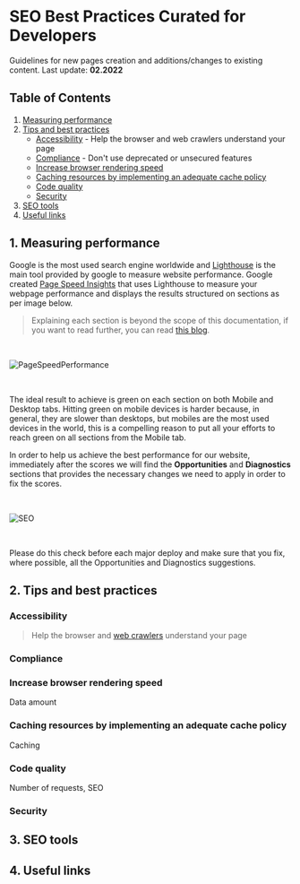 # SEO Best Practices Curated for Developers

Guidelines for new pages creation and additions/changes to existing content. Last update: **02.2022**

## Table of Contents

1. [Measuring performance](#1-measuring-performance)
2. [Tips and best practices](#2-tips-and-best-practices)
    - [Accessibility](#accessibility) - Help the browser and web crawlers understand your page
    - [Compliance](#compliance) - Don't use deprecated or unsecured features
    - [Increase browser rendering speed](#increase-browser-rendering-speed)
    - [Caching resources by implementing an adequate cache policy](#caching-resources-by-implementing-an-adequate-cache-policy)
    - [Code quality](#code-quality)
    - [Security](#security)
3. [SEO tools](#3-seo-tools)
4. [Useful links](#4-useful-links)

## 1. Measuring performance

Google is the most used search engine worldwide and [Lighthouse](https://developers.google.com/web/tools/lighthouse) is the main tool provided by google to measure website performance. Google created [Page Speed Insights](https://pagespeed.web.dev/) that uses Lighthouse to measure your webpage performance and displays the results structured on sections as per image below.

> Explaining each section is beyond the scope of this documentation, if you want to read further, you can read [this blog](https://the-refinery.io/blog/walkthrough-of-a-google-lighthouse-report).

<br />

![PageSpeedPerformance](https://user-images.githubusercontent.com/80775241/155672539-a309fbea-1a0a-41e0-8180-6c0fb857cc5b.PNG)

<br />

The ideal result to achieve is green on each section on both Mobile and Desktop tabs. Hitting green on mobile devices is harder because, in general, they are slower than desktops, but mobiles are the most used devices in the world, this is a compelling reason to put all your efforts to reach green on all sections from the Mobile tab.

In order to help us achieve the best performance for our website, immediately after the scores we will find the **Opportunities** and **Diagnostics** sections that provides the necessary changes we need to apply in order to fix the scores.

<br />

![SEO](https://user-images.githubusercontent.com/80775241/155672320-cb3f3b67-fdd2-4340-97e2-4e67e94fcb1f.PNG)

<br />

Please do this check before each major deploy and make sure that you fix, where possible, all the Opportunities and Diagnostics suggestions.
## 2. Tips and best practices

### Accessibility
>  Help the browser and [web crawlers](https://en.wikipedia.org/wiki/Web_crawler) understand your page

### Compliance

### Increase browser rendering speed

Data amount

### Caching resources by implementing an adequate cache policy

Caching

### Code quality

Number of requests, SEO

### Security

## 3. SEO tools

## 4. Useful links
